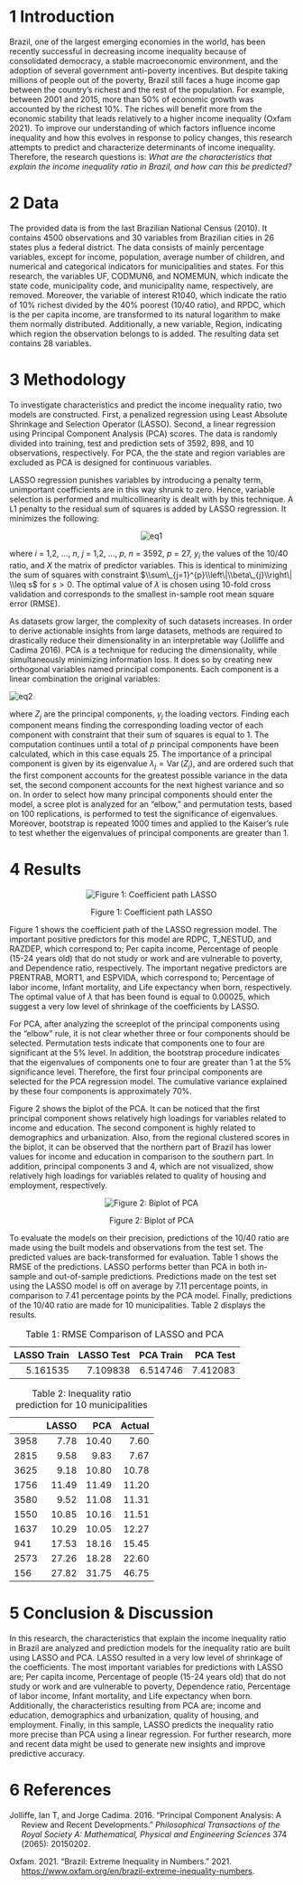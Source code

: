 # 1 Introduction

Brazil, one of the largest emerging economies in the world, has been
recently successful in decreasing income inequality because of
consolidated democracy, a stable macroeconomic environment, and the
adoption of several government anti-poverty incentives. But despite
taking millions of people out of the poverty, Brazil still faces a huge
income gap between the country’s richest and the rest of the population.
For example, between 2001 and 2015, more than 50% of economic growth was
accounted by the richest 10%. The riches will benefit more from the
economic stability that leads relatively to a higher income inequality
(Oxfam 2021). To improve our understanding of which factors influence
income inequality and how this evolves in response to policy changes,
this research attempts to predict and characterize determinants of
income inequality. Therefore, the research questions is: *What are the
characteristics that explain the income inequality ratio in Brazil, and
how can this be predicted?*

# 2 Data

The provided data is from the last Brazilian National Census (2010). It
contains 4500 observations and 30 variables from Brazilian cities in 26
states plus a federal district. The data consists of mainly percentage
variables, except for income, population, average number of children,
and numerical and categorical indicators for municipalities and states.
For this research, the variables UF, CODMUN6, and NOMEMUN, which
indicate the state code, municipality code, and municipality name,
respectively, are removed. Moreover, the variable of interest R1040,
which indicate the ratio of 10% richest divided by the 40% poorest
(10/40 ratio), and RPDC, which is the per capita income, are transformed
to its natural logarithm to make them normally distributed.
Additionally, a new variable, Region, indicating which region the
observation belongs to is added. The resulting data set contains 28
variables.

# 3 Methodology

To investigate characteristics and predict the income inequality ratio,
two models are constructed. First, a penalized regression using Least
Absolute Shrinkage and Selection Operator (LASSO). Second, a linear
regression using Principal Component Analysis (PCA) scores. The data is
randomly divided into training, test and prediction sets of 3592, 898,
and 10 observations, respectively. For PCA, the the state and region
variables are excluded as PCA is designed for continuous variables.

LASSO regression punishes variables by introducing a penalty term,
unimportant coefficients are in this way shrunk to zero. Hence, variable
selection is performed and multicollinearity is dealt with by this
technique. A L1 penalty to the residual sum of squares is added by LASSO
regression. It minimizes the following:

<div class="figure" style="text-align: center">

<img src="brazilconsensus_files/figure-markdown_github/Lasso.gif" alt="eq1"  />

</div>

where *i* = 1,2, …, *n*, *j* = 1,2, …, *p*, *n* = 3592, *p* = 27,
*y*<sub>*i*</sub> the values of the 10/40 ratio, and *X* the matrix of
predictor variables. This is identical to minimizing the sum of squares
with constraint $\\sum\_{j=1}^{p}\\left\|\\beta\_{j}\\right\| \\leq s$
for *s* \> 0. The optimal value of *λ* is chosen using 10-fold cross
validation and corresponds to the smallest in-sample root mean square
error (RMSE).

As datasets grow larger, the complexity of such datasets increases. In
order to derive actionable insights from large datasets, methods are
required to drastically reduce their dimensionality in an interpretable
way (Jolliffe and Cadima 2016). PCA is a technique for reducing the
dimensionality, while simultaneously minimizing information loss. It
does so by creating new orthogonal variables named principal components.
Each component is a linear combination the original variables:

<img src="brazilconsensus_files/figure-markdown_github/Zj.gif" alt="eq2"  />

where *Z*<sub>*j*</sub> are the principal components, *γ*<sub>*j*</sub>
the loading vectors. Finding each component means finding the
corresponding loading vector of each component with constraint that
their sum of squares is equal to 1. The computation continues until a
total of *p* principal components have been calculated, which in this
case equals 25. The importance of a principal component is given by its
eigenvalue *λ*<sub>*j*</sub> = Var (*Z*<sub>*j*</sub>), and are ordered
such that the first component accounts for the greatest possible
variance in the data set, the second component accounts for the next
highest variance and so on. In order to select how many principal
components should enter the model, a scree plot is analyzed for an
“elbow,” and permutation tests, based on 100 replications, is performed
to test the significance of eigenvalues. Moreover, bootstrap is repeated
1000 times and applied to the Kaiser’s rule to test whether the
eigenvalues of principal components are greater than 1.

# 4 Results

<div class="figure" style="text-align: center">

<img src="brazilconsensus_files/figure-markdown_github/lasso-1.png" alt="Figure 1: Coefficient path LASSO"  />
<p class="caption">
Figure 1: Coefficient path LASSO
</p>

</div>

Figure 1 shows the coefficient path of the LASSO regression model. The
important positive predictors for this model are RDPC, T_NESTUD, and
RAZDEP, which correspond to; Per capita income, Percentage of people
(15-24 years old) that do not study or work and are vulnerable to
poverty, and Dependence ratio, respectively. The important negative
predictors are PRENTRAB, MORT1, and ESPVIDA, which correspond to;
Percentage of labor income, Infant mortality, and Life expectancy when
born, respectively. The optimal value of *λ* that has been found is
equal to 0.00025, which suggest a very low level of shrinkage of the
coefficients by LASSO.

For PCA, after analyzing the screeplot of the principal components using
the “elbow” rule, it is not clear whether three or four components
should be selected. Permutation tests indicate that components one to
four are significant at the 5% level. In addition, the bootstrap
procedure indicates that the eigenvalues of components one to four are
greater than 1 at the 5% significance level. Therefore, the first four
principal components are selected for the PCA regression model. The
cumulative variance explained by these four components is approximately
70%.

Figure 2 shows the biplot of the PCA. It can be noticed that the first
principal component shows relatively high loadings for variables related
to income and education. The second component is highly related to
demographics and urbanization. Also, from the regional clustered scores
in the biplot, it can be observed that the northern part of Brazil has
lower values for income and education in comparison to the southern
part. In addition, principal components 3 and 4, which are not
visualized, show relatively high loadings for variables related to
quality of housing and employment, respectively.

<div class="figure" style="text-align: center">

<img src="brazilconsensus_files/figure-markdown_github/biplot-1.png" alt="Figure 2: Biplot of PCA"  />
<p class="caption">
Figure 2: Biplot of PCA
</p>

</div>

To evaluate the models on their precision, predictions of the 10/40
ratio are made using the built models and observations from the test
set. The predicted values are back-transformed for evaluation. Table 1
shows the RMSE of the predictions. LASSO performs better than PCA in
both in-sample and out-of-sample predictions. Predictions made on the
test set using the LASSO model is off on average by 7.11 percentage
points, in comparison to 7.41 percentage points by the PCA model.
Finally, predictions of the 10/40 ratio are made for 10 municipalities.
Table 2 displays the results.

<table class="table" style="margin-left: auto; margin-right: auto;">
<caption>
Table 1: RMSE Comparison of LASSO and PCA
</caption>
<thead>
<tr>
<th style="text-align:right;">
LASSO Train
</th>
<th style="text-align:right;">
LASSO Test
</th>
<th style="text-align:right;">
PCA Train
</th>
<th style="text-align:right;">
PCA Test
</th>
</tr>
</thead>
<tbody>
<tr>
<td style="text-align:right;">
5.161535
</td>
<td style="text-align:right;">
7.109838
</td>
<td style="text-align:right;">
6.514746
</td>
<td style="text-align:right;">
7.412083
</td>
</tr>
</tbody>
</table>
<table class="table" style="margin-left: auto; margin-right: auto;">
<caption>
Table 2: Inequality ratio prediction for 10 municipalities
</caption>
<thead>
<tr>
<th style="text-align:left;">
</th>
<th style="text-align:right;">
LASSO
</th>
<th style="text-align:right;">
PCA
</th>
<th style="text-align:right;">
Actual
</th>
</tr>
</thead>
<tbody>
<tr>
<td style="text-align:left;">
3958
</td>
<td style="text-align:right;">
7.78
</td>
<td style="text-align:right;">
10.40
</td>
<td style="text-align:right;">
7.60
</td>
</tr>
<tr>
<td style="text-align:left;">
2815
</td>
<td style="text-align:right;">
9.58
</td>
<td style="text-align:right;">
9.83
</td>
<td style="text-align:right;">
7.67
</td>
</tr>
<tr>
<td style="text-align:left;">
3625
</td>
<td style="text-align:right;">
9.18
</td>
<td style="text-align:right;">
10.80
</td>
<td style="text-align:right;">
10.78
</td>
</tr>
<tr>
<td style="text-align:left;">
1756
</td>
<td style="text-align:right;">
11.49
</td>
<td style="text-align:right;">
11.49
</td>
<td style="text-align:right;">
11.20
</td>
</tr>
<tr>
<td style="text-align:left;">
3580
</td>
<td style="text-align:right;">
9.52
</td>
<td style="text-align:right;">
11.08
</td>
<td style="text-align:right;">
11.31
</td>
</tr>
<tr>
<td style="text-align:left;">
1550
</td>
<td style="text-align:right;">
10.85
</td>
<td style="text-align:right;">
10.16
</td>
<td style="text-align:right;">
11.51
</td>
</tr>
<tr>
<td style="text-align:left;">
1637
</td>
<td style="text-align:right;">
10.29
</td>
<td style="text-align:right;">
10.05
</td>
<td style="text-align:right;">
12.27
</td>
</tr>
<tr>
<td style="text-align:left;">
941
</td>
<td style="text-align:right;">
17.53
</td>
<td style="text-align:right;">
18.16
</td>
<td style="text-align:right;">
15.45
</td>
</tr>
<tr>
<td style="text-align:left;">
2573
</td>
<td style="text-align:right;">
27.26
</td>
<td style="text-align:right;">
18.28
</td>
<td style="text-align:right;">
22.60
</td>
</tr>
<tr>
<td style="text-align:left;">
156
</td>
<td style="text-align:right;">
27.82
</td>
<td style="text-align:right;">
31.75
</td>
<td style="text-align:right;">
46.75
</td>
</tr>
</tbody>
</table>

# 5 Conclusion & Discussion

In this research, the characteristics that explain the income inequality
ratio in Brazil are analyzed and prediction models for the inequality
ratio are built using LASSO and PCA. LASSO resulted in a very low level
of shrinkage of the coefficients. The most important variables for
predictions with LASSO are; Per capita income, Percentage of people
(15-24 years old) that do not study or work and are vulnerable to
poverty, Dependence ratio, Percentage of labor income, Infant mortality,
and Life expectancy when born. Additionally, the characteristics
resulting from PCA are; income and education, demographics and
urbanization, quality of housing, and employment. Finally, in this
sample, LASSO predicts the inequality ratio more precise than PCA using
a linear regression. For further research, more and recent data might be
used to generate new insights and improve predictive accuracy.

# 6 References

<div id="refs" class="references csl-bib-body hanging-indent">

<div id="ref-jolliffe2016principal" class="csl-entry">

Jolliffe, Ian T, and Jorge Cadima. 2016. “Principal Component Analysis:
A Review and Recent Developments.” *Philosophical Transactions of the
Royal Society A: Mathematical, Physical and Engineering Sciences* 374
(2065): 20150202.

</div>

<div id="ref-oxfam" class="csl-entry">

Oxfam. 2021. “Brazil: Extreme Inequality in Numbers.” 2021.
<https://www.oxfam.org/en/brazil-extreme-inequality-numbers>.

</div>

</div>
